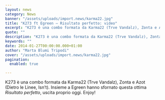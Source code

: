```yaml
---
layout: news
category: News
banner: "/assets/uploads/import.news/karma22.jpg"
title: "K273 ft Egreen – Risultato perfetto: video"
excerpt: "K273 è una combo formata da Karma22 (Trve Vandalz), Zonta e Azot (Dietro le Linee, Isn’t). Insieme a Egreen hanno sfornato questa ottima Risultato perfetto, uscita proprio oggi. Enjoy!  "
quote: ""
description: "K273 è una combo formata da Karma22 (Trve Vandalz), Zonta e Azot (Dietro le Linee, Isn’t). Insieme a Egreen hanno sfornato questa ottima Risultato perfetto, uscita proprio oggi. Enjoy!  "
keywords: ""
date: 2014-01-27T00:00:00.000+01:00
author: "Marta Blumi Tripodi"
cover: "/assets/uploads/import.news/karma22.jpg"
pagination:
  enabled: true

---
```


[](https://hotmc.com/k273-ft-egreen-risultato-perfetto-video/karma22-2/)

K273 è una combo formata da Karma22 (Trve Vandalz), Zonta e Azot (Dietro le Linee, Isn’t). Insieme a Egreen hanno sfornato questa ottima _Risultato perfetto_, uscita proprio oggi. Enjoy!